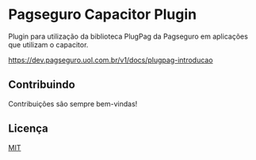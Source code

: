 
# Pagseguro Capacitor Plugin

Plugin para utilização da biblioteca PlugPag da Pagseguro em aplicações que utilizam o capacitor.

https://dev.pagseguro.uol.com.br/v1/docs/plugpag-introducao


## Contribuindo

Contribuições são sempre bem-vindas!



## Licença

[MIT](https://choosealicense.com/licenses/mit/)

